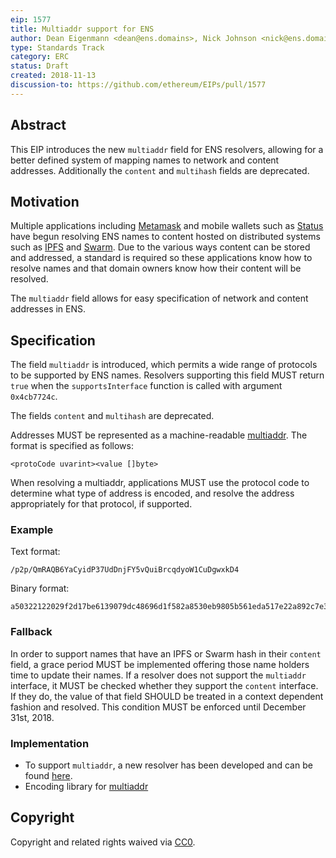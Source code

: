 ```yaml
---
eip: 1577
title: Multiaddr support for ENS
author: Dean Eigenmann <dean@ens.domains>, Nick Johnson <nick@ens.domains>
type: Standards Track
category: ERC
status: Draft
created: 2018-11-13
discussion-to: https://github.com/ethereum/EIPs/pull/1577
---
```


## Abstract

This EIP introduces the new `multiaddr` field for ENS resolvers, allowing for a better defined system of mapping names to network and content addresses. Additionally the `content` and `multihash` fields are deprecated.

## Motivation

Multiple applications including [Metamask](https://metamask.io/) and mobile wallets such as [Status](https://status.im) have begun resolving ENS names to content hosted on distributed systems such as [IPFS](https://ipfs.io/) and [Swarm](https://swarm-guide.readthedocs.io). Due to the various ways content can be stored and addressed, a standard is required so these applications know how to resolve names and that domain owners know how their content will be resolved.

The `multiaddr` field allows for easy specification of network and content addresses in ENS.

## Specification

The field `multiaddr` is introduced, which permits a wide range of protocols to be supported by ENS names. Resolvers supporting this field MUST return `true` when the `supportsInterface` function is called with argument `0x4cb7724c`.

The fields `content` and `multihash` are deprecated.

Addresses MUST be represented as a machine-readable [multiaddr](https://github.com/multiformats/multiaddr). The format is specified as follows:

```
<protoCode uvarint><value []byte>
```

When resolving a multiaddr, applications MUST use the protocol code to determine what type of address is encoded, and resolve the address appropriately for that protocol, if supported.

### Example

Text format:

```
/p2p/QmRAQB6YaCyidP37UdDnjFY5vQuiBrcqdyoW1CuDgwxkD4
```

Binary format:

```
a50322122029f2d17be6139079dc48696d1f582a8530eb9805b561eda517e22a892c7e3f1f
```

### Fallback

In order to support names that have an IPFS or Swarm hash in their `content` field, a grace period MUST be implemented offering those name holders time to update their names. If a resolver does not support the `multiaddr` interface, it MUST be checked whether they support the `content` interface. If they do, the value of that field SHOULD be treated in a context dependent fashion and resolved. This condition MUST be enforced until December 31st, 2018.

### Implementation

 - To support `multiaddr`, a new resolver has been developed and can be found [here](https://github.com/ensdomains/resolvers/blob/master/contracts/PublicResolver.sol).
 - Encoding library for [multiaddr](https://github.com/multiformats/js-multiaddr)

## Copyright
Copyright and related rights waived via [CC0](https://creativecommons.org/publicdomain/zero/1.0/).
